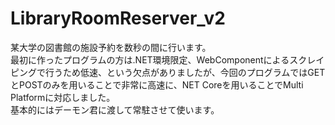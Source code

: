 # LibraryRoomReserver_v2
某大学の図書館の施設予約を数秒の間に行います。  
最初に作ったプログラムの方は.NET環境限定、WebComponentによるスクレイピングで行うため低速、という欠点がありましたが、今回のプログラムではGETとPOSTのみを用いることで非常に高速に、NET Coreを用いることでMulti Platformに対応しました。  
基本的にはデーモン君に渡して常駐させて使います。
